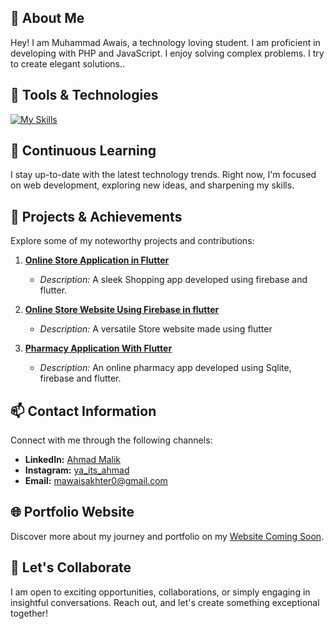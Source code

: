 
## 🌟 About Me

Hey! I am Muhammad Awais, a technology loving student. I am proficient in developing with PHP and JavaScript. I enjoy solving complex problems. I try to create elegant solutions..

## 🚀 Tools & Technologies

[![My Skills](https://skillicons.dev/icons?i=js,php,mysql,mongodb,nodejs,expressjs,react,tailwindcss,bootstrap,vscode,github&perline=4)](https://github.com/mawaisakhter)

## 🌱 Continuous Learning

I stay up-to-date with the latest technology trends. Right now, I'm focused on web development, exploring new ideas, and sharpening my skills.

## 🔧 Projects & Achievements

Explore some of my noteworthy projects and contributions:

1. **[Online Store Application in Flutter](https://github.com/malikahmadmukhtar/Online-Store-App-using-flutter-Firebase)**
   - *Description:* A sleek Shopping app developed using firebase and flutter.

3. **[Online Store Website Using Firebase in flutter](https://github.com/malikahmadmukhtar/Online-store-website-using-firebase-in-flutter)**
   - *Description:* A versatile Store website made using flutter
   
2. **[Pharmacy Application With Flutter](https://github.com/malikahmadmukhtar/Flutter-pharmacy-app-using-firebase-and-sqlite)**
   - *Description:* An online pharmacy app developed using Sqlite, firebase and flutter.
   


## 📫 Contact Information

Connect with me through the following channels:

- **LinkedIn:** [Ahmad Malik](https://www.linkedin.com/in/malik-ahmad-mukhtar/)
- **Instagram:** [ya_its_ahmad](instagram.com/ya_its_ahmad)
- **Email:** [mawaisakhter0@gmail.com](mailto:mawaisakhter0@gmail.com)

## 🌐 Portfolio Website

Discover more about my journey and portfolio on my [Website Coming Soon](https://github.com/mawaisakhter/).

## 🤝 Let's Collaborate

I am open to exciting opportunities, collaborations, or simply engaging in insightful conversations. Reach out, and let's create something exceptional together!

